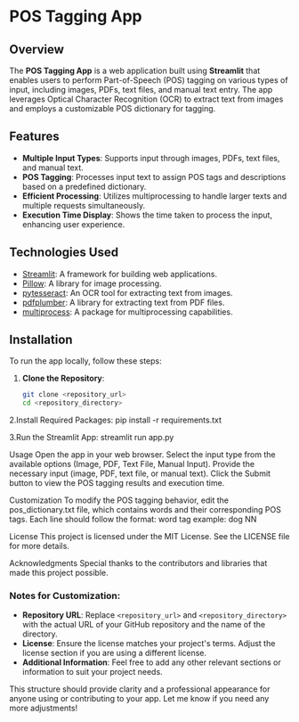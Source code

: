 # POS Tagging App

## Overview
The **POS Tagging App** is a web application built using **Streamlit** that enables users to perform Part-of-Speech (POS) tagging on various types of input, including images, PDFs, text files, and manual text entry. The app leverages Optical Character Recognition (OCR) to extract text from images and employs a customizable POS dictionary for tagging.

## Features
- **Multiple Input Types**: Supports input through images, PDFs, text files, and manual text.
- **POS Tagging**: Processes input text to assign POS tags and descriptions based on a predefined dictionary.
- **Efficient Processing**: Utilizes multiprocessing to handle larger texts and multiple requests simultaneously.
- **Execution Time Display**: Shows the time taken to process the input, enhancing user experience.

## Technologies Used
- [Streamlit](https://streamlit.io): A framework for building web applications.
- [Pillow](https://python-pillow.org): A library for image processing.
- [pytesseract](https://pypi.org/project/pytesseract/): An OCR tool for extracting text from images.
- [pdfplumber](https://pypi.org/project/pdfplumber/): A library for extracting text from PDF files.
- [multiprocess](https://pypi.org/project/multiprocess/): A package for multiprocessing capabilities.

## Installation
To run the app locally, follow these steps:

1. **Clone the Repository**:
   ```bash
   git clone <repository_url>
   cd <repository_directory>
2.Install Required Packages:
   pip install -r requirements.txt

3.Run the Streamlit App:
   streamlit run app.py


Usage
Open the app in your web browser.
Select the input type from the available options (Image, PDF, Text File, Manual Input).
Provide the necessary input (image, PDF, text file, or manual text).
Click the Submit button to view the POS tagging results and execution time.

Customization
To modify the POS tagging behavior, edit the pos_dictionary.txt file, which contains words and their corresponding POS tags. Each line should follow the format:
word tag
example: dog NN

License
This project is licensed under the MIT License. See the LICENSE file for more details.

Acknowledgments
Special thanks to the contributors and libraries that made this project possible.

### Notes for Customization:
- **Repository URL**: Replace `<repository_url>` and `<repository_directory>` with the actual URL of your GitHub repository and the name of the directory.
- **License**: Ensure the license matches your project's terms. Adjust the license section if you are using a different license.
- **Additional Information**: Feel free to add any other relevant sections or information to suit your project needs.

This structure should provide clarity and a professional appearance for anyone using or contributing to your app. Let me know if you need any more adjustments!
